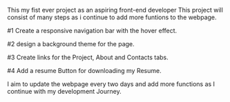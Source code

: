This my fist ever project as an aspiring front-end developer
This project will consist of many steps as i continue to add more funtions to the webpage.

#1 Create a responsive navigation bar with the hover effect.

#2 design a background theme for the page.

#3 Create links for the Project, About and Contacts tabs.

#4 Add a resume Button for downloading my Resume.

I aim to update the webpage every two days and add more functions as I continue with my development Journey.
